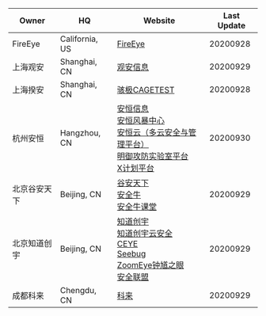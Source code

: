 Owner | HQ | Website | Last Update
--- | --- | --- | ---
FireEye | California, US | [FireEye](https://www.fireeye.com/) | 20200928
上海观安 | Shanghai, CN | [观安信息](https://www.idss-cn.com/) | 20200929
上海揆安 | Shanghai, CN | [骇极CAGETEST](https://www.cagetest.com/) | 20200928
杭州安恒 | Hangzhou, CN | [安恒信息](https://www.dbappsecurity.com.cn/)<br/>[安恒风暴中心](https://www.websaas.cn/)<br/>[安恒云（多云安全与管理平台）](https://www.anhengcloud.com/)<br/>[明御攻防实验室平台](https://www.91ctf.com/)<br/>[X计划平台](https://www.linkedbyx.com/) | 20200930
北京谷安天下 | Beijing, CN | [谷安天下](http://www.gooann.com/)<br/>[安全牛](https://www.aqniu.com/)<br/>[安全牛课堂](https://www.aqniukt.com/) | 20200929
北京知道创宇 | Beijing, CN | [知道创宇](https://www.knownsec.com/)<br/>[知道创宇云安全](https://www.yunaq.com/)<br/>[CEYE](http://ceye.io/)<br/>[Seebug](https://www.seebug.org/)<br/>[ZoomEye钟馗之眼](https://www.zoomeye.org/)<br/>[安全联盟](https://www.anquan.org/) | 20200929
成都科来 | Chengdu, CN | [科来](http://www.colasoft.com.cn/) | 20200929
